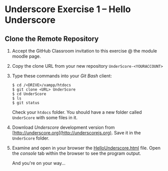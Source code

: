 # Underscore Exercise 1 – Hello Underscore

## Clone the Remote Repository


1.	Accept the GitHub Classroom invitation to this exercise @ the module moodle page.

1.	Copy the clone URL from your new repository ``UnderScore-<YOURACCOUNT>``

1.	Type these commands into your *Git Bash* client:

	```
	$ cd /<DRIVE>/xampp/htdocs   
	$ git clone <URL> UnderScore
	$ cd UnderScore
	$ ls
	$ git status

	```

	Check your ``htdocs`` folder.  You should have a new folder called ``UnderScore`` with some files in it.


1.	Download *Underscore* development version from [http://underscore.org](http://underscorejs.org).  Save it in the ``UnderScore`` folder.

2.	Examine and open in your browser the [HelloUnderscore.html](http://localhost/UnderScore/HelloUnderscore.html) file.  Open the *console* tab within the browser to see the program output.

	And you're on your way...